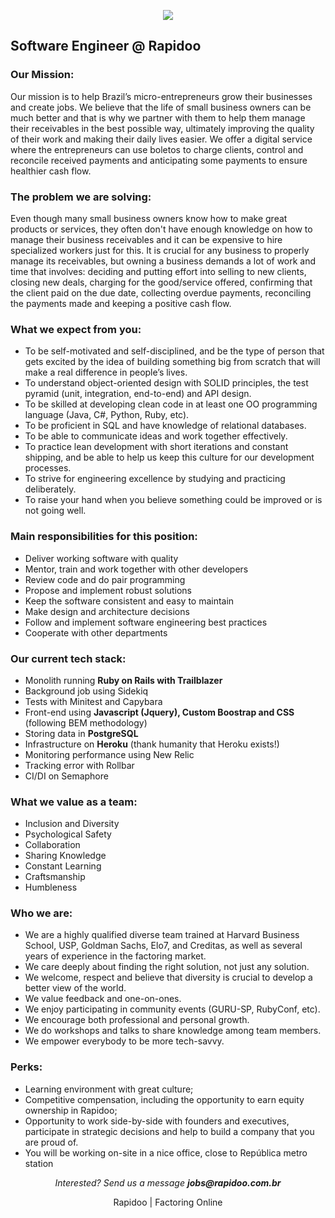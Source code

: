 <p align="center">
<img src="https://s3.amazonaws.com/rapidoobr/assets/images/logo_normal_100.png">
</p>

## Software Engineer @ Rapidoo

### Our Mission:
Our mission is to help Brazil’s micro-entrepreneurs grow their businesses and create jobs. 
We believe that the life of small business owners can be much better and that is why we partner with them to help them manage their receivables in the best possible way, ultimately improving the quality of their work and making their daily lives easier. 
We offer a digital service where the entrepreneurs can use boletos to charge clients, control and reconcile received payments and anticipating some payments to ensure healthier cash flow.

### The problem we are solving:
Even though many small business owners know how to make great products or services, they often don't have enough knowledge on how to manage their business receivables and it can be expensive to hire specialized workers just for this. 
It is crucial for any business to properly manage its receivables, but owning a business demands a lot of work and time that involves: deciding and putting effort into selling to new clients, closing new deals, charging for the good/service offered, confirming that the client paid on the due date, collecting overdue payments, reconciling the payments made and keeping a positive cash flow.

### What we expect from you:
- To be self-motivated and self-disciplined, and be the type of person that gets excited by the idea of building something big from scratch that will make a real difference in people’s lives.
- To understand object-oriented design with SOLID principles, the test pyramid (unit, integration, end-to-end) and API design. 
- To be skilled at developing clean code in at least one OO programming language (Java, C#, Python, Ruby, etc).
- To be proficient in SQL and have knowledge of relational databases.
- To be able to communicate ideas and work together effectively.
- To practice lean development with short iterations and constant shipping, and be able to help us keep this culture for our development processes.
- To strive for engineering excellence by studying and practicing deliberately.
- To raise your hand when you believe something could be improved or is not going well.

### Main responsibilities for this position:	
- Deliver working software with quality
- Mentor, train and work together with other developers
- Review code and do pair programming
- Propose and implement robust solutions
- Keep the software consistent and easy to maintain
- Make design and architecture decisions
- Follow and implement software engineering best practices
- Cooperate with other departments

### Our current tech stack:
- Monolith running **Ruby on Rails with Trailblazer**
- Background job using Sidekiq
- Tests with Minitest and Capybara
- Front-end using **Javascript (Jquery), Custom Boostrap and CSS** (following BEM methodology)
- Storing data in **PostgreSQL**
- Infrastructure on **Heroku** (thank humanity that Heroku exists!)
- Monitoring performance using New Relic
- Tracking error with Rollbar
- CI/DI on Semaphore

### What we value as a team:
- Inclusion and Diversity
- Psychological Safety 
- Collaboration
- Sharing Knowledge
- Constant Learning
- Craftsmanship
- Humbleness

### Who we are:
- We are a highly qualified diverse team trained at Harvard Business School, USP, Goldman Sachs, Elo7, and Creditas, as well as several years of experience in the factoring market.
- We care deeply about finding the right solution, not just any solution.
- We welcome, respect and believe that diversity is crucial to develop a better view of the world.
- We value feedback and one-on-ones.
- We enjoy participating in community events (GURU-SP, RubyConf, etc).
- We encourage both professional and personal growth.
- We do workshops and talks to share knowledge among team members.
- We empower everybody to be more tech-savvy.

### Perks:
- Learning environment with great culture;
- Competitive compensation, including the opportunity to earn equity ownership in Rapidoo;
- Opportunity to work side-by-side with founders and executives, participate in strategic decisions and help to build a company that you are proud of.
- You will be working on-site in a nice office, close to República metro station

<p align="center">
<i>Interested? Send us a message <b>jobs@rapidoo.com.br</b></i>
</p>

<p align="center">
Rapidoo | Factoring Online
</p>

